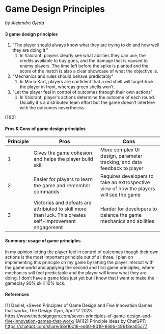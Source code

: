 # Game Design Principles
_by Alejandro Ojeda_

#### 3 game design principles

1. "The player should always know what they are trying to do and how well they are doing it."
   1. In Valorant, players clearly see what abilities they can use, the credits available to buy guns, and the damage that is caused to enemy players. The time left before the spike is planted and the score of the match is also a clear showcase of what the objective is.
2. "Mechanics and rules should behave predictably"
    1. In Mario Kart, players are confident that a red shell will target-lock the player in front, whereas green shells won't.
3. "Let the player feel in control of outcomes through their own actions"
   1. In Valorant, player's actions determine the outcome of each round. Usually it's a distributed team effort but the game doesn't interfere with the outcomes nevertheless.

[1][2]

#### Pros & Cons of game design principles
Principle|Pros|Cons|
-|-|-
1|Gives the game cohesion and helps the player build skill|More complex UI design, parameter tracking, and data feedback to player
2|Easier for players to learn the game and remember commands|Requires developers to take an extrospective view of how the players will see the game
3|Victories and defeats are attribiuted to skill more than luck. This creates self-improvement engagement| Harder for developers to balance the game mechanics and abilities

#### Summary: usage of game principles
In my opinion letting the player feel in control of outcomes though their own actions is the most important principle out of all three. I plan on implementing this principle on my game by letting the player interact with the game world and applying the second and first game principles, where mechanics will feel predictable and the player will know what they are doing. I don't have a game idea just yet but I know that I want to make the gameplay 90% skill 10% luck.

#### References
[1] Daniel, «Seven Principles of Game Design and Five Innovation Games that work», The Design Gym, April 17 2023. https://www.thedesigngym.com/seven-principles-of-game-design-and-five-innovation-games-that-work/
[AI][2] Principle ideas by ChatGPT: https://chatgpt.com/share/68e16c19-ed60-8010-969b-49618ea05c77
